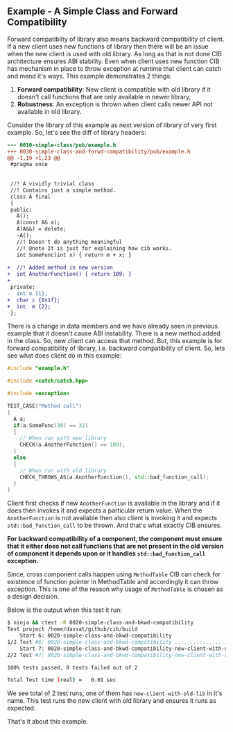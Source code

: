 ## Example - A Simple Class and Forward Compatibility

Forward compatiblity of library also means backward compatibility of client. If a new client uses new functions of library then there will be an issue when the new client is used with old library. As long as that is not done CIB architecture ensures ABI stability. Even when client uses new function CIB has mechanism in place to throw exception at runtime that client can catch and mend it's ways. This example demonstrates 2 things:
 1. **Forward compatibility**: New client is compatible with old library if it doesn't call functions that are only available in newer library,
 2. **Robustness**: An exception is thrown when client calls newer API not available in old library.

Consider the library of this example as next version of library of very first example. So, let's see the diff of library headers:

```diff
--- 0010-simple-class/pub/example.h
+++ 0030-simple-class-and-forwd-compatibility/pub/example.h
@@ -1,19 +1,23 @@
 #pragma once
 
 
 //! A vividly trivial class
 //! Contains just a simple method.
 class A final
 {
 public:
   A();
   A(const A& a);
   A(A&&) = delete;
   ~A();
   //! Doesn't do anything meaningful
   //! @note It is just for explaining how cib works.
   int SomeFunc(int x) { return m + x; }
 
+  //! Added method in new version
+  int AnotherFunction() { return 109; }
+  
 private:
-  int m {1};
+  char c {0x1f};
+  int  m {2};
 };

```

There is a change in data members and we have already seen in previous example that it doesn't cause ABI instability. There is a new method added in the class. So, new client can access that method. But, this example is for forward compatibility of library, i.e. backward compatibility of client. So, lets see what does client do in this example:

```c++
#include "example.h"

#include <catch/catch.hpp>

#include <exception>

TEST_CASE("Method call")
{
  A a;
  if(a.SomeFunc(30) == 32)
  {
    // When run with new library
    CHECK(a.AnotherFunction() == 109);
  }
  else
  {
    // When run with old library
    CHECK_THROWS_AS(a.AnotherFunction(), std::bad_function_call);
  }
}

```

Client first checks if new `AnotherFunction` is available in the library and if it does then invokes it and expects a particular return value. When the `AnotherFunction` is not available then also client is invoking it and expects `std::bad_function_call` to be thrown. And that's what exactly CIB ensures.

**For backward compatibility of a component, the component must ensure that it either does not call functions that are not present in the old version of component it depends upon or it handles `std::bad_function_call` exception.**

Since, cross component calls happen using `MethodTable` CIB can check for existence of function pointer in MethodTable and accordingly it can throw exception. This is one of the reason why usage of `MethodTable` is chosen as a design decision.

Below is the output when this test it run:

```sh
$ ninja && ctest -R 0020-simple-class-and-bkwd-compatibility
Test project /home/dassat/github/cib/build
    Start 6: 0020-simple-class-and-bkwd-compatibility
1/2 Test #6: 0020-simple-class-and-bkwd-compatibility ...........................   Passed    0.00 sec
    Start 7: 0020-simple-class-and-bkwd-compatibility-new-client-with-old-lib
2/2 Test #7: 0020-simple-class-and-bkwd-compatibility-new-client-with-old-lib ...   Passed    0.00 sec

100% tests passed, 0 tests failed out of 2

Total Test time (real) =   0.01 sec
```

We see total of 2 test runs, one of them has `new-client-with-old-lib` in it's name. This test runs the new client with old library and ensures it runs as expected.

That's it about this example.

